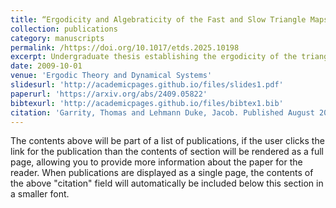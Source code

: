 ```yaml
---
title: “Ergodicity and Algebraticity of the Fast and Slow Triangle Maps”
collection: publications
category: manuscripts
permalink: /https://doi.org/10.1017/etds.2025.10198
excerpt: Undergraduate thesis establishing the ergodicity of the triangle map
date: 2009-10-01
venue: 'Ergodic Theory and Dynamical Systems'
slidesurl: 'http://academicpages.github.io/files/slides1.pdf'
paperurl: 'https://arxiv.org/abs/2409.05822'
bibtexurl: 'http://academicpages.github.io/files/bibtex1.bib'
citation: 'Garrity, Thomas and Lehmann Duke, Jacob. Published August 2025 in “Ergodic Theory and Dynamical Systems.”' 
---
```

The contents above will be part of a list of publications, if the user clicks the link for the publication than the contents of section will be rendered as a full page, allowing you to provide more information about the paper for the reader. When publications are displayed as a single page, the contents of the above "citation" field will automatically be included below this section in a smaller font.

